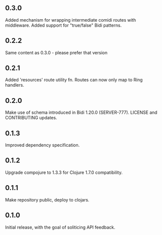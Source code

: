 
## 0.3.0

Added mechanism for wrapping intermediate comidi routes with middleware.
Added support for "true/false" Bidi patterns.

## 0.2.2

Same content as 0.3.0 - please prefer that version

## 0.2.1

Added 'resources' route utility fn.
Routes can now only map to Ring handlers.

## 0.2.0

Make use of schema introduced in Bidi 1.20.0 (SERVER-777).
LICENSE and CONTRIBUTING updates.

## 0.1.3

Improved dependency specification.

## 0.1.2

Upgrade compojure to 1.3.3 for Clojure 1.7.0 compatibility.

## 0.1.1

Make repository public, deploy to clojars.

## 0.1.0

Initial release, with the goal of soliticing API feedback.
